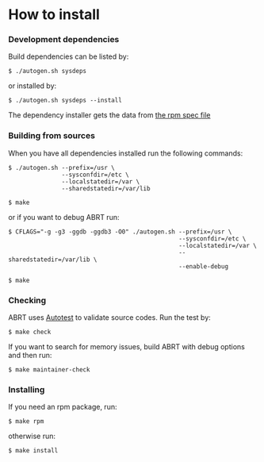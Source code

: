 # How to install

### Development dependencies

Build dependencies can be listed by:

    $ ./autogen.sh sysdeps

or installed by:

    $ ./autogen.sh sysdeps --install

The dependency installer gets the data from [the rpm spec file](abrt.spec.in)

### Building from sources

When you have all dependencies installed run the following commands:

    $ ./autogen.sh --prefix=/usr \
                   --sysconfdir=/etc \
                   --localstatedir=/var \
                   --sharedstatedir=/var/lib

    $ make

or if you want to debug ABRT run:

    $ CFLAGS="-g -g3 -ggdb -ggdb3 -O0" ./autogen.sh --prefix=/usr \
                                                    --sysconfdir=/etc \
                                                    --localstatedir=/var \
                                                    --sharedstatedir=/var/lib \
                                                    --enable-debug

    $ make

### Checking

ABRT uses [Autotest](http://www.gnu.org/savannah-checkouts/gnu/autoconf/manual/autoconf-2.69/html_node/Using-Autotest.html)
to validate source codes. Run the test by:

    $ make check

If you want to search for memory issues, build ABRT with debug options and then
run:

    $ make maintainer-check

### Installing

If you need an rpm package, run:

    $ make rpm

otherwise run:

    $ make install
